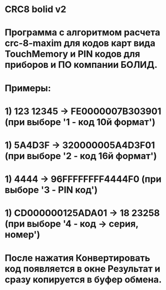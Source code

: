 # CRC8 bolid v2
# Программа с алгоритмом расчета crc-8-maxim для кодов карт вида TouchMemory и PIN кодов для приборов и ПО компании БОЛИД.
# Примеры:
# 1) 123 12345 -> FE0000007B303901 (при выборе '1 - код 10й формат')
# 1) 5A4D3F -> 320000005A4D3F01 (при выборе '2 - код 16й формат')
# 1) 4444 -> 96FFFFFFFF4444F0 (при выборе '3 - PIN код')
# 1) CD000000125ADA01 -> 18 23258 (при выборе '4 - код -> серия, номер')
# После нажатия Конвертировать код появляется в окне Результат и сразу копируется в буфер обмена.
